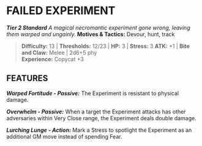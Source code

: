 ﻿---
tags:
  - Adversary
  - Creature
  - Statblock

name: 'FAILED EXPERIMENT'
tier: 2
type: Standard
description: 'A magical necromantic experiment gone wrong, leaving them warped and ungainly.'
motives_and_tactics: 'Devour, hunt, track'
difficulty: '13'
thresholds: '12/23'
hp: '3'
stress: '3'
atk: '+1'
attack: 'Bite and Claw'
range: 'Melee'
damage: '2d6+5 phy'
experience:
  - 'Copycat +3'
feats:
- name: 'Warped Fortitude'
  type: 'Passive'
  text: 'The Experiment is resistant to physical damage.'
- name: 'Overwhelm'
  type: 'Passive'
  text: 'When a target the Experiment attacks has other adversaries within Very Close range, the Experiment deals double damage.'
- name: 'Lurching Lunge'
  type: 'Action'
  text: 'Mark a Stress to spotlight the Experiment as an additional GM move instead of spending Fear.'
layout: Daggerheart Adversary
source: srd-adversary
statblock: true
---

# FAILED EXPERIMENT

***Tier 2 Standard***
*A magical necromantic experiment gone wrong, leaving them warped and ungainly.*
**Motives & Tactics:** Devour, hunt, track

> **Difficulty:** 13 | **Thresholds:** 12/23 | **HP:** 3 | **Stress:** 3
> **ATK:** +1 | **Bite and Claw:** Melee | 2d6+5 phy  
> **Experience:** Copycat +3

## FEATURES

***Warped Fortitude - Passive:*** The Experiment is resistant to physical damage.

***Overwhelm - Passive:*** When a target the Experiment attacks has other adversaries within Very Close range, the Experiment deals double damage.

***Lurching Lunge - Action:*** Mark a Stress to spotlight the Experiment as an additional GM move instead of spending Fear.
